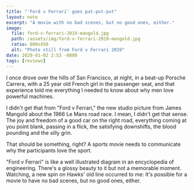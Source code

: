 ```yaml
---
title: "'Ford v Ferrari' goes put-put-put"
layout: note
excerpt: "A movie with no bad scenes, but no good ones, either."
image:
  file: ford-v-ferrari-2019-mangold.jpg
  path: /assets/img/ford-v-ferrari-2019-mangold.jpg
  ratio: 800x450
  alt: "Photo still from Ford v Ferrari 2019"
date: 2020-01-02 2:53 -0800
tags: [reviews]
---
```


I once drove over the hills of San Francisco, at night, in a beat-up Porsche Carrera, with a 25 year old French girl in the passenger seat, and that experience told me everything I needed to know about why men love powerful machines.

I didn't get that from "Ford v Ferrari," the new studio picture from James Mangold about the 1966 Le Mans road race. I mean, I didn't get that sense. The joy and freedom of a good car on the right road, everything coming at you point blank, passing in a flick, the satisfying downshifts, the blood pounding and the silly grin.

That should be something, right? A sports movie needs to communicate why the participants love the sport.

"Ford v Ferrari" is like a well illustrated diagram in an encyclopedia of engineering. There's a glossy beauty to it but not a memorable moment. Watching, a new spin on Hawks' old line occurred to me: It's possible for a movie to have no bad scenes, but no good ones, either.
